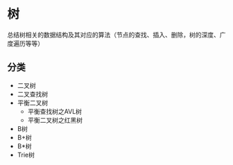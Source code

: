 # 树

总结树相关的数据结构及其对应的算法（节点的查找、插入、删除，树的深度、广度遍历等等）


## 分类
- 二叉树
- 二叉查找树
- 平衡二叉树
    - 平衡查找树之AVL树
    - 平衡二叉树之红黑树
- B树
- B+树
- B*树
- Trie树